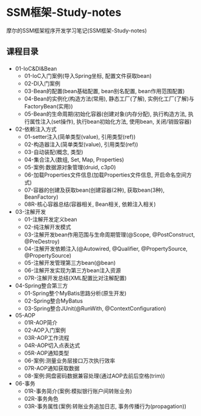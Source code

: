 # SSM框架-Study-notes
摩尔的SSM框架程序开发学习笔记(SSM框架-Study-notes)

## 课程目录
###
- 01-IoC&DI&Bean
  - 01-IoC入门案例(导入Spring坐标, 配置文件获取bean)
  - 02-DI入门案例
  - 03-Bean的配置(bean基础配置, bean别名配置, bean作用范围配置)
  - 04-Bean的实例化(构造方法(常用), 静态工厂(了解), 实例化工厂(了解)与FactoryBean(实用))
  - 05-Bean的生命周期(初始化容器(创建对象(内存分配), 执行构造方法, 执行属性注入(set操作), 执行bean初始化方法, 使用bean, 关闭/销毁容器)
- 02-依赖注入方式
  - 01-setter注入(简单类型(value), 引用类型(ref))
  - 02-构造器注入(简单类型(value), 引用类型(ref))
  - 03-自动装配(概念, 类型)
  - 04-集合注入(数组, Set, Map, Properties)
  - 05-案例:数据源对象管理(druid, c3p0)
  - 06-加载Properties文件信息(加载Properties文件信息, 开启命名空间方式)
  - 07-容器的创建及获取bean(创建容器(2种), 获取bean(3种), BeanFactory)
  - 08R-核心容器总结(容器相关, Bean相关, 依赖注入相关)
- 03-注解开发
  - 01-注解开发定义bean
  - 02-纯注解开发模式
  - 03-注解开发bean作用范围与生命周期管理(@Scope, @PostConstruct, @PreDestroy)
  - 04-注解开发依赖注入(@Autowired, @Qualifier, @PropertySource, @PropertySource)
  - 05-注解开发管理第三方bean(@bean)
  - 06-注解开发实现为第三方bean注入资源
  - 07R-注解开发总结(XML配置比对注解配置)
- 04-Spring整合第三方
  - 01-Spring整个MyBatis思路分析(原生开发)
  - 02-Spring整合MyBatus
  - 03-Spring整合JUnit(@RunWith, @ContextConfiguration)
- 05-AOP
  - 01R-AOP简介
  - 02-AOP入门案例
  - 03R-AOP工作流程
  - 04R-AOP切入点表达式
  - 05R-AOP通知类型
  - 06-案例:测量业务层接口万次执行效率
  - 07R-AOP通知获取数据
  - 08-案例:网盘密码数据兼容处理(通过AOP去前后空格(trim))
- 06-事务
  - 01R-事务简介(案例:模拟银行账户间转账业务)
  - 02R-事务角色
  - 03R-事务属性(案例:转账业务追加日志, 事务传播行为(propagation))